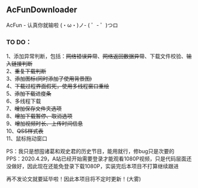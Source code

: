 ## AcFunDownloader
AcFun - 认真你就输啦 (・ω・)ノ- ( ゜- ゜)つロ


### TO DO：
1、添加异常判断，包括：~~网络错误异常~~、~~网络返回数据异常~~、下载文件校验、~~输入链接判断~~   
2、~~重复下载判断~~   
3、~~添加图标(同时添加了使用背景图)~~   
4、~~下载过程界面假死，使用多线程窗口重绘~~  
5、~~添加下载进度条~~   
6、多线程下载   
7、~~增加保存文件夹选项~~  
8、~~增加下载暂停、取消选项~~  
9、~~增加视频时长、上传时间信息~~  
10、~~QSS样式表~~  
11、鼠标拖动窗口
    
PS：我只是想囤诸葛和观史君的历史节目，能用就行，修bug只是次要的  
PPS：2020.4.29，A站已经开始需要登录才能观看1080P视频，只是代码层面还没做好，因此现在还能免登录下载1080P，实装完后本项目不打算继续跟进   

再不发论文就要延毕啦！因此本项目将不定时更新！(大雾) 
